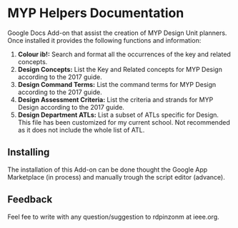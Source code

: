 # MYP Helpers Documentation
Google Docs Add-on that assist the creation of MYP Design Unit planners. Once installed it provides the following functions and information:
1. **Colour ib!:** Search and format all the occurrences of the key and related concepts.
2. **Design Concepts:** List the Key and Related concepts for MYP Design according to the 2017 guide.
3. **Design Command Terms:** List the command terms for MYP Design according to the 2017 guide.
4. **Design Assessment Criteria:** List the criteria and strands for MYP Design according to the 2017 guide.
5. **Design Department ATLs:** List a subset of ATLs specific for Design. This file has been customized for my current school. Not recommended as it does not include the whole list of ATL.

## Installing
The installation of this Add-on can be done thought the Google App Marketplace (in process) and manually trough the script editor (advance).

## Feedback
Feel fee to write with any question/suggestion to rdpinzonm at ieee.org.





